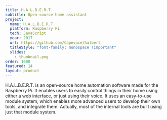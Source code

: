 ```yaml
---
title: H.A.L.B.E.R.T.
subtitle: Open-source home assistant
project:
  name: H.A.L.B.E.R.T.
  platform: Raspberry Pi
  tech: JavaScript
  year: 2017
  url: https://github.com/Capevace/halbert
  titleStyle: "font-family: monospace !important"
  slides:
    - thumbnail.png
order: 1000
featured: 14
layout: product
---
```


H.A.L.B.E.R.T. is an open-source home automation software made for the Raspberry Pi. It enables users to easily control things in their home using either a web interface, or just using their voice. It uses an easy-to-use module system, which enables more advanced users to develop their own tools, and integrate them. Actually, most of the internal tools are built using just that module system.
